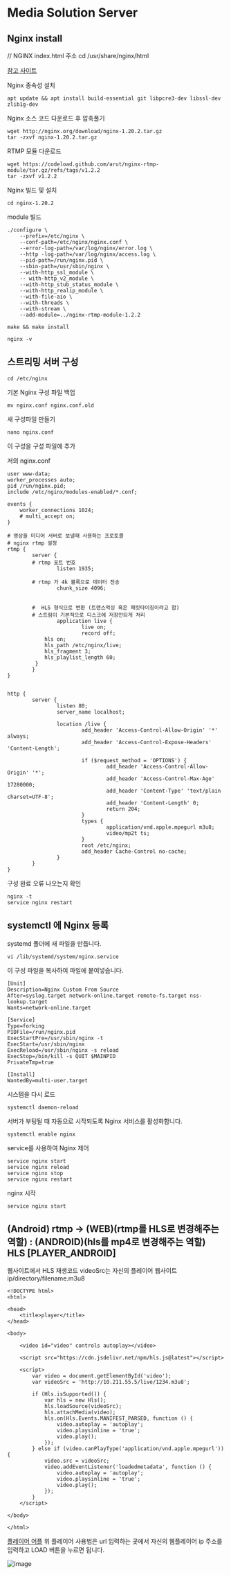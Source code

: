 # Media Solution Server

## Nginx install

// NGINX index.html 주소
cd /usr/share/nginx/html

[참고 사이트](https://facsiaginsa.com/nginx/adaptive-bitrate-streaming-server-nginx-ubuntu) </br>

Nginx 종속성 설치

```
apt update && apt install build-essential git libpcre3-dev libssl-dev zlib1g-dev
```

Nginx 소스 코드 다운로드 후 압축풀기

```
wget http://nginx.org/download/nginx-1.20.2.tar.gz
tar -zxvf nginx-1.20.2.tar.gz
```

RTMP 모듈 다운로드

```
wget https://codeload.github.com/arut/nginx-rtmp-module/tar.gz/refs/tags/v1.2.2
tar -zxvf v1.2.2
```

Nginx 빌드 및 설치

```
cd nginx-1.20.2
```

module 빌드
```
./configure \ 
    --prefix=/etc/nginx \ 
    --conf-path=/etc/nginx/nginx.conf \ 
    --error-log-path=/var/log/nginx/error.log \ 
    --http -log-path=/var/log/nginx/access.log \ 
    --pid-path=/run/nginx.pid \ 
    --sbin-path=/usr/sbin/nginx \ 
    --with-http_ssl_module \ 
    -- with-http_v2_module \ 
    --with-http_stub_status_module \ 
    --with-http_realip_module \ 
    --with-file-aio \ 
    --with-threads \ 
    --with-stream \
    --add-module=../nginx-rtmp-module-1.2.2
```

```
make && make install

nginx -v
```

## 스트리밍 서버 구성

```
cd /etc/nginx
```

기본 Nginx 구성 파일 백업
```
mv nginx.conf nginx.conf.old
```
새 구성파일 만들기
```
nano nginx.conf
```

이 구성을 구성 파일에 추가

저의 nginx.conf 
```
user www-data;
worker_processes auto;
pid /run/nginx.pid;
include /etc/nginx/modules-enabled/*.conf;

events {
	worker_connections 1024;
	# multi_accept on;
}

# 영상을 미디어 서버로 보낼때 사용하는 프로토콜
# nginx rtmp 설정
rtmp {
        server {
		# rtmp 포트 번호
                listen 1935;
		
		# rtmp 가 4k 블록으로 데이터 전송
                chunk_size 4096;
		
		
		#  HLS 형식으로 변환 (트랜스먹싱 혹은 패킷타이징이라고 함)		
		# 스트림이 기본적으로 디스크에 저장안되게 처리
                application live {
                        live on;
                        record off;
		 	hls on;
		 	hls_path /etc/nginx/live;
		 	hls_fragment 3;
		 	hls_playlist_length 60;
		 }
        }
}


http {
        server {
                listen 80;
                server_name localhost;
                
                location /live {
                        add_header 'Access-Control-Allow-Origin' '*' always;
                        add_header 'Access-Control-Expose-Headers' 'Content-Length';

                        if ($request_method = 'OPTIONS') {
                                add_header 'Access-Control-Allow-Origin' '*';
                                add_header 'Access-Control-Max-Age' 17280000;
                                add_header 'Content-Type' 'text/plain charset=UTF-8';
                                add_header 'Content-Length' 0;
                                return 204;
                        }
                        types {
                                application/vnd.apple.mpegurl m3u8;
                                video/mp2t ts;
                        }
                        root /etc/nginx;
                        add_header Cache-Control no-cache;
                }
        }
}
```
구성 완료 오류 나오는지 확인
```
nginx -t 
service nginx restart
```

## systemctl 에 Nginx 등록

systemd 폴더에 새 파일을 만듭니다.
```
vi /lib/systemd/system/nginx.service
```

이 구성 파일을 복사하여 파일에 붙여넣습니다.

```
[Unit]
Description=Nginx Custom From Source
After=syslog.target network-online.target remote-fs.target nss-lookup.target
Wants=network-online.target

[Service]
Type=forking
PIDFile=/run/nginx.pid
ExecStartPre=/usr/sbin/nginx -t
ExecStart=/usr/sbin/nginx
ExecReload=/usr/sbin/nginx -s reload
ExecStop=/bin/kill -s QUIT $MAINPID
PrivateTmp=true

[Install]
WantedBy=multi-user.target
```

시스템을 다시 로드
```
systemctl daemon-reload
```

서버가 부팅될 때 자동으로 시작되도록 Nginx 서비스를 활성화합니다.

```
systemctl enable nginx
```

service를 사용하여 Nginx 제어

```
service nginx start
service nginx reload
service nginx stop
service nginx restart
```

nginx 시작

```
service nginx start
```

## (Android) rtmp -> (WEB)(rtmp를 HLS로 변경해주는 역할) : (ANDROID)(hls를 mp4로 변경해주는 역할) HLS [PLAYER_ANDROID]

웹사이트에서 HLS 재생코드
videoSrc는 자신의 플레이어 웹사이트 ip/directory/filename.m3u8
```
<!DOCTYPE html>
<html>

<head>
    <title>player</title>
</head>

<body>

    <video id="video" controls autoplay></video>

    <script src="https://cdn.jsdelivr.net/npm/hls.js@latest"></script>

    <script>
        var video = document.getElementById('video');
        var videoSrc = 'http://10.211.55.5/live/1234.m3u8';
        
        if (Hls.isSupported()) {
            var hls = new Hls();
            hls.loadSource(videoSrc);
            hls.attachMedia(video);
            hls.on(Hls.Events.MANIFEST_PARSED, function () {
                video.autoplay = 'autoplay';
                video.playsinline = 'true';
                video.play();
            });
        } else if (video.canPlayType('application/vnd.apple.mpegurl')) {
            video.src = videoSrc;
            video.addEventListener('loadedmetadata', function () {
                video.autoplay = 'autoplay';
                video.playsinline = 'true';
                video.play();
            });
        }
    </script>

</body>

</html>

```

[플레이어 어플](https://github.com/zzzangmans1/nginx-rtmp-streamplayer)
위 플레이어 사용법은 url 입력하는 곳에서 자신의 웹플레이어 ip 주소를 입력하고 LOAD 버튼을 누르면 됩니다.

![image](https://user-images.githubusercontent.com/52357235/202213976-962c036e-248b-4ec4-98d8-dd2ec0ec8322.png)
